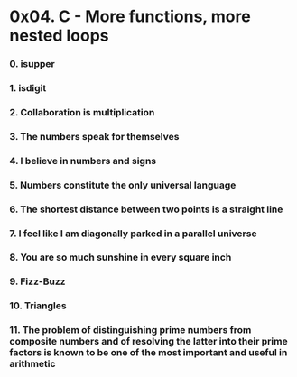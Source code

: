 # 0x04. C - More functions, more nested loops

### 0. isupper

### 1. isdigit

### 2. Collaboration is multiplication

### 3. The numbers speak for themselves

### 4. I believe in numbers and signs

### 5. Numbers constitute the only universal language

### 6. The shortest distance between two points is a straight line

### 7. I feel like I am diagonally parked in a parallel universe

### 8. You are so much sunshine in every square inch

### 9. Fizz-Buzz

### 10. Triangles

### 11. The problem of distinguishing prime numbers from composite numbers and of resolving the latter into their prime factors is known to be one of the most important and useful in arithmetic


